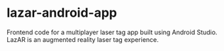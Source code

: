 # lazar-android-app

Frontend code for a multiplayer laser tag app built using Android Studio. LazAR is an augmented reality laser tag experience.
